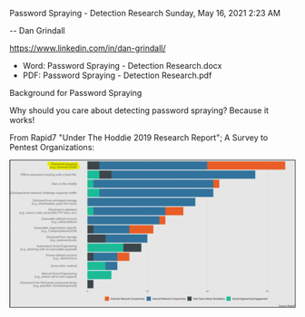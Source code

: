 Password Spraying - Detection Research
Sunday, May 16, 2021
2:23 AM
 
-- Dan Grindall

https://www.linkedin.com/in/dan-grindall/

* Word: Password Spraying - Detection Research.docx
* PDF: Password Spraying - Detection Research.pdf



Background for Password Spraying

Why should you care about detecting password spraying? Because it works!
 
From Rapid7 "Under The Hoddie 2019 Research Report"; A Survey to Pentest Organizations:

![Picture1.png](https://github.com/dangrgr/blog/blob/main/2020/05/images/Picture1.png)


